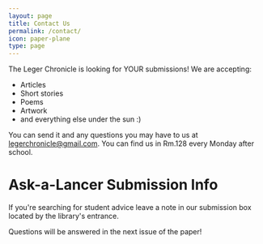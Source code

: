 ```yaml
---
layout: page
title: Contact Us
permalink: /contact/
icon: paper-plane
type: page
---
```


The Leger Chronicle is looking for YOUR submissions!
We are accepting:
* Articles
* Short stories
* Poems
* Artwork
* and everything else under the sun :)

You can send it and any questions you may have to us at legerchronicle@gmail.com.
You can find us in Rm.128 every Monday after school.

# Ask-a-Lancer Submission Info
If you're searching for student advice leave a note in our submission box located by the library's entrance.

Questions will be answered in the next issue of the paper!
